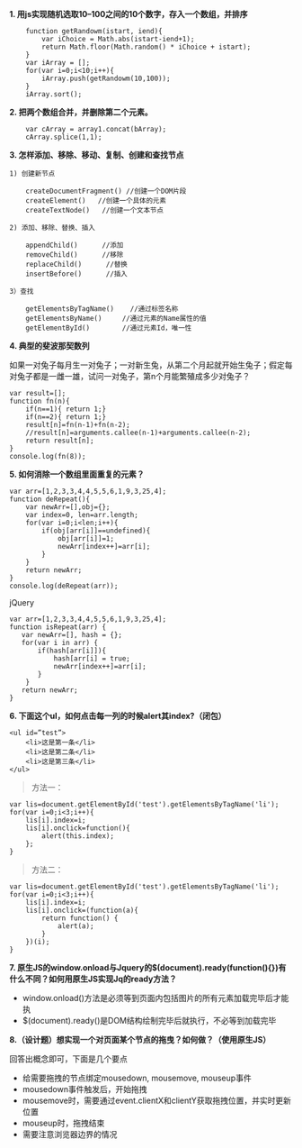 **1. 用js实现随机选取10–100之间的10个数字，存入一个数组，并排序**

		function getRandowm(istart, iend){
			var iChoice = Math.abs(istart-iend+1);
	        return Math.floor(Math.random() * iChoice + istart);
		}
		var iArray = [];
		for(var i=0;i<10;i++){
			iArray.push(getRandowm(10,100));
		}
		iArray.sort();

**2. 把两个数组合并，并删除第二个元素。**

		var cArray = array1.concat(bArray);
		cArray.splice(1,1);

**3. 怎样添加、移除、移动、复制、创建和查找节点**

	1) 创建新节点

	    createDocumentFragment() //创建一个DOM片段
	    createElement()   //创建一个具体的元素
	    createTextNode()   //创建一个文本节点

	2) 添加、移除、替换、插入

		appendChild()      //添加
		removeChild()      //移除
		replaceChild()      //替换
		insertBefore()      //插入

	3）查找

		getElementsByTagName()    //通过标签名称
		getElementsByName()     //通过元素的Name属性的值
		getElementById()        //通过元素Id，唯一性

**4. 典型的斐波那契数列**

如果一对兔子每月生一对兔子；一对新生兔，从第二个月起就开始生兔子；假定每对兔子都是一雌一雄，试问一对兔子，第n个月能繁殖成多少对兔子？

	var result=[];
	function fn(n){  
		if(n==1){ return 1;} 
		if(n==2){ return 1;}		
		result[n]=fn(n-1)+fn(n-2);
		//result[n]=arguments.callee(n-1)+arguments.callee(n-2);
		return result[n];
	}
	console.log(fn(8));

**5. 如何消除一个数组里面重复的元素？**

	var arr=[1,2,3,3,4,4,5,5,6,1,9,3,25,4];
	function deRepeat(){
		var newArr=[],obj={};
		var index=0, len=arr.length;
		for(var i=0;i<len;i++){
			if(obj[arr[i]]==undefined){
				obj[arr[i]]=1;
				newArr[index++]=arr[i];
			}
		}
		return newArr;
	}
	console.log(deRepeat(arr)); 

jQuery

	var arr=[1,2,3,3,4,4,5,5,6,1,9,3,25,4];
	function isRepeat(arr) {
	   var newArr=[], hash = {};
	   for(var i in arr) {
	       if(hash[arr[i]]){
	           hash[arr[i] = true;
			   newArr[index++]=arr[i];
	       }  
	    }
	   return newArr;
	}


**6. 下面这个ul，如何点击每一列的时候alert其index?（闭包）**
	   
	<ul id=”test”>
		<li>这是第一条</li>
		<li>这是第二条</li>
		<li>这是第三条</li>
	</ul>

> 方法一：

	var lis=document.getElementById('test').getElementsByTagName('li');
	for(var i=0;i<3;i++){
	    lis[i].index=i;
	    lis[i].onclick=function(){
	        alert(this.index);
	    };
	}
 
> 方法二：

	var lis=document.getElementById('test').getElementsByTagName('li');
	for(var i=0;i<3;i++){
	    lis[i].index=i;
	    lis[i].onclick=(function(a){
	        return function() {
	            alert(a);
	        }
	    })(i);
	}

**7. 原生JS的window.onload与Jquery的$(document).ready(function(){})有什么不同？如何用原生JS实现Jq的ready方法？**

- window.onload()方法是必须等到页面内包括图片的所有元素加载完毕后才能执
- $(document).ready()是DOM结构绘制完毕后就执行，不必等到加载完毕

**8.（设计题）想实现一个对页面某个节点的拖曳？如何做？（使用原生JS）**

回答出概念即可，下面是几个要点

- 给需要拖拽的节点绑定mousedown, mousemove, mouseup事件
- mousedown事件触发后，开始拖拽
- mousemove时，需要通过event.clientX和clientY获取拖拽位置，并实时更新位置
- mouseup时，拖拽结束
- 需要注意浏览器边界的情况

